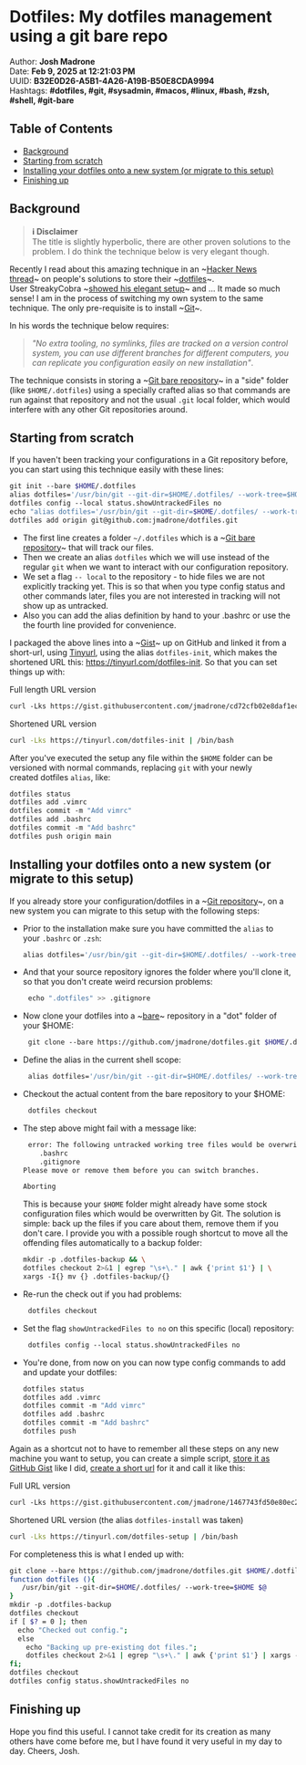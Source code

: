 # Dotfiles: My dotfiles management using a git bare repo

Author: **Josh Madrone**  
Date: **Feb 9, 2025 at 12:21:03 PM**  
UUID: **B32E0D26-A5B1-4A26-A19B-B50E8CDA9994**  
Hashtags: **#dotfiles, #git, #sysadmin, #macos, #linux, #bash, #zsh, #shell, #git-bare**

## Table of Contents<!-- omit from toc -->

- [Background](#background)
- [Starting from scratch](#starting-from-scratch)
- [Installing your dotfiles onto a new system (or migrate to this setup)](#installing-your-dotfiles-onto-a-new-system-or-migrate-to-this-setup)
- [Finishing up](#finishing-up)

## Background

> **ℹ️ Disclaimer**  
> The title is slightly hyperbolic, there are other proven solutions to the problem. I do think the technique below is very elegant though.

Recently I read about this amazing technique in an ~[Hacker News thread](https://news.ycombinator.com/item?id=11070797)~ on people's solutions to store their ~[dotfiles](https://en.wikipedia.org/wiki/Dot-file)~. User StreakyCobra ~[showed his elegant setup](https://news.ycombinator.com/item?id=11071754)~ and ... It made so much sense! I am in the process of switching my own system to the same technique. The only pre-requisite is to install ~[Git](https://www.atlassian.com/git)~.

In his words the technique below requires:

> _"No extra tooling, no symlinks, files are tracked on a version control system, you can use different branches for different computers, you can replicate you configuration easily on new installation"_.

The technique consists in storing a ~[Git bare repository](http://www.saintsjd.com/2011/01/what-is-a-bare-git-repository/)~ in a "side" folder (like `$HOME/.dotfiles`) using a specially crafted alias so that commands are run against that repository and not the usual `.git` local folder, which would interfere with any other Git repositories around.

## Starting from scratch

If you haven't been tracking your configurations in a Git repository before, you can start using this technique easily with these lines:

```sh
git init --bare $HOME/.dotfiles
alias dotfiles='/usr/bin/git --git-dir=$HOME/.dotfiles/ --work-tree=$HOME'
dotfiles config --local status.showUntrackedFiles no
echo "alias dotfiles='/usr/bin/git --git-dir=$HOME/.dotfiles/ --work-tree=$HOME'" >> $HOME/.zshrc
dotfiles add origin git@github.com:jmadrone/dotfiles.git
```

- The first line creates a folder `~/.dotfiles` which is a ~[Git bare repository](http://www.saintsjd.com/2011/01/what-is-a-bare-git-repository/)~ that will track our files.
- Then we create an alias `dotfiles` which we will use instead of the regular `git` when we want to interact with our configuration repository.
- We set a flag `-- local` to the repository - to hide files we are not explicitly tracking yet. This is so that when you type config status and other commands later, files you are not interested in tracking will not show up as untracked.
- Also you can add the alias definition by hand to your .bashrc or use the the fourth line provided for convenience.

I packaged the above lines into a ~[Gist](https://gist.githubusercontent.com/jmadrone/cd72cfb02e8daf1ec8ceb1f144652372/raw/5c6c79a28c7daa0556f0e145c716cb602cfc280c/dotfiles-init.sh)~ up on GitHub and linked it from a short-url, using [Tinyurl](https://tinyurl.com), using the alias `dotfiles-init`, which makes the shortened URL this: <https://tinyurl.com/dotfiles-init>. So that you can set things up with:

Full length URL version

```sh
curl -Lks https://gist.githubusercontent.com/jmadrone/cd72cfb02e8daf1ec8ceb1f144652372/raw/5c6c79a28c7daa0556f0e145c716cb602cfc280c/dotfiles-init.sh | /bin/bash
```

Shortened URL version

```sh
curl -Lks https://tinyurl.com/dotfiles-init | /bin/bash
```

After you've executed the setup any file within the `$HOME` folder can be versioned with normal commands, replacing `git` with your newly created dotfiles `alias`, like:

```sh
dotfiles status
dotfiles add .vimrc
dotfiles commit -m "Add vimrc"
dotfiles add .bashrc
dotfiles commit -m "Add bashrc"
dotfiles push origin main
```

## Installing your dotfiles onto a new system (or migrate to this setup)

If you already store your configuration/dotfiles in a ~[Git repository](https://github.com/jmadrone/dotfiles.git)~, on a new system you can migrate to this setup with the following steps:

- Prior to the installation make sure you have committed the `alias` to your `.bashrc` or `.zsh`:

  ```sh
  alias dotfiles='/usr/bin/git --git-dir=$HOME/.dotfiles/ --work-tree=$HOME'
  ```

- And that your source repository ignores the folder where you'll clone it, so that you don't create weird recursion problems:

  ```sh
  ⠀echo ".dotfiles" >> .gitignore
  ```

- Now clone your dotfiles into a ~[bare](http://www.saintsjd.com/2011/01/what-is-a-bare-git-repository/)~ repository in a "dot" folder of your $HOME:

  ```sh
  ⠀git clone --bare https://github.com/jmadrone/dotfiles.git $HOME/.dotfiles
  ```

- Define the alias in the current shell scope:

  ```sh
  ⠀alias dotfiles='/usr/bin/git --git-dir=$HOME/.dotfiles/ --work-tree=$HOME'
  ```

- Checkout the actual content from the bare repository to your $HOME:

  ```sh
  ⠀dotfiles checkout
  ```

- The step above might fail with a message like:

  ```sh
  ⠀error: The following untracked working tree files would be overwritten by checkout:
      .bashrc
      .gitignore
  Please move or remove them before you can switch branches.

  Aborting
  ```

  This is because your `$HOME` folder might already have some stock configuration files which would be overwritten by Git. The solution is simple: back up the files if you care about them, remove them if you don't care. I provide you with a possible rough shortcut to move all the offending files automatically to a backup folder:

  ```sh
  mkdir -p .dotfiles-backup && \
  dotfiles checkout 2>&1 | egrep "\s+\." | awk {'print $1'} | \
  xargs -I{} mv {} .dotfiles-backup/{}
  ```

- Re-run the check out if you had problems:

  ```sh
  ⠀dotfiles checkout
  ```

- Set the flag `showUntrackedFiles to no` on this specific (local) repository:

  ```sh
  ⠀dotfiles config --local status.showUntrackedFiles no
  ```

- You're done, from now on you can now type config commands to add and update your dotfiles:

  ```sh
  dotfiles status
  dotfiles add .vimrc
  dotfiles commit -m "Add vimrc"
  dotfiles add .bashrc
  dotfiles commit -m "Add bashrc"
  dotfiles push
  ```

Again as a shortcut not to have to remember all these steps on any new machine you want to setup, you can create a simple script, [store it as GitHub Gist](https://gist.github.com) like I did, [create a short url](https://tinyurl.com) for it and call it like this:

Full URL version

```sh
curl -Lks https://gist.githubusercontent.com/jmadrone/1467743fd50e80ec2f5d1974ad88c904/raw/bbbeaed65204a422c425cd424d110a7936aaad93/dotfiles-install.sh | /bin/bash
```

Shortened URL version (the alias `dotfiles-install` was taken)

```sh
curl -Lks https://tinyurl.com/dotfiles-setup | /bin/bash
```

For completeness this is what I ended up with:

```bash
git clone --bare https://github.com/jmadrone/dotfiles.git $HOME/.dotfiles
function dotfiles (){
   /usr/bin/git --git-dir=$HOME/.dotfiles/ --work-tree=$HOME $@
}
mkdir -p .dotfiles-backup
dotfiles checkout
if [ $? = 0 ]; then
  echo "Checked out config.";
  else
    echo "Backing up pre-existing dot files.";
    dotfiles checkout 2>&1 | egrep "\s+\." | awk {'print $1'} | xargs -I{} mv {} .dotfiles-backup/{}
fi;
dotfiles checkout
dotfiles config status.showUntrackedFiles no
```

## Finishing up

Hope you find this useful. I cannot take credit for its creation as many others have come before me, but I have found it very useful in my day to day. Cheers, Josh.
